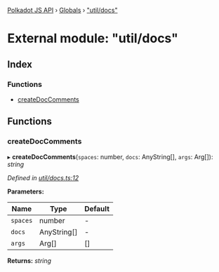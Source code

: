 [Polkadot JS API](../README.md) › [Globals](../globals.md) › ["util/docs"](_util_docs_.md)

# External module: "util/docs"

## Index

### Functions

* [createDocComments](_util_docs_.md#createdoccomments)

## Functions

###  createDocComments

▸ **createDocComments**(`spaces`: number, `docs`: AnyString[], `args`: Arg[]): *string*

*Defined in [util/docs.ts:12](https://github.com/polkadot-js/api/blob/edff4231f/packages/typegen/src/util/docs.ts#L12)*

**Parameters:**

Name | Type | Default |
------ | ------ | ------ |
`spaces` | number | - |
`docs` | AnyString[] | - |
`args` | Arg[] | [] |

**Returns:** *string*
